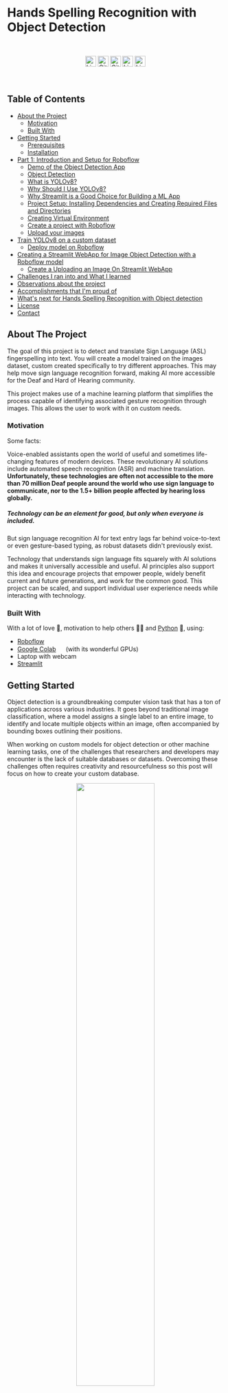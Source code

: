 <!--
*** Thanks for checking out this README Template. If you have a suggestion that would
*** make this better, please fork the tinyml-mapping-backlight and create a pull request or simply open
*** an issue with the tag "suggest".
*** Thanks again! Now go create something AMAZING! :D
***
***
***
*** To avoid retyping too much info. Do a search and replace for the following:
*** fullmakeralchemist, tinyml-mapping-backlight, twitter_handle
-->

<!--#     The TensorFlow Microcontroller Challenge    -->
   <h1>Hands Spelling Recognition with Object Detection</h1>

<!-- PROJECT LOGO -->

<br />
<p align="center">
<!--
  <a href="https://github.com/fullmakeralchemist/tinyml-mapping-backlight">
    <img src="assets/logo.png" alt="Logo" width="720">
  </a>
  <br />
  -->

  <img src="https://img.shields.io/github/languages/top/fullmakeralchemist/handsspelling?style=for-the-badge" alt="License" height="25">
  <img src="https://img.shields.io/github/repo-size/fullmakeralchemist/handsspelling?style=for-the-badge" alt="GitHub repo size" height="25">
  <img src="https://img.shields.io/github/last-commit/fullmakeralchemist/handsspelling?style=for-the-badge" alt="GitHub last commit" height="25">
  <img src="https://img.shields.io/github/license/fullmakeralchemist/handsspelling?style=for-the-badge" alt="License" height="25">
  <a href="https://www.linkedin.com/in/padrondata/">
    <img src="https://img.shields.io/badge/-LinkedIn-black.svg?style=for-the-badge&logo=linkedin&colorB=555" alt="LinkedIn" height="25">
  </a>
  <!--
  <a href="https://twitter.com/makeralchemist/">
    <img src="https://img.shields.io/twitter/follow/makeralchemist?label=Twitter&logo=twitter&style=for-the-badge" alt="Twitter" height="25">
  </a>
  -->
  <!--
   <h3 align="center">Tiny ML in Mapping Dance, Visual Arts and interactive museums</h3>
  <p align="center">
    Because Art Inspired Technology, Technology Inspired Art
    <br />
    <a href="https://experiments.withgoogle.com/mapping-dance"><strong>View the project»</strong></a>
    <br />
  </p>
  <p align="center">
  <a href="https://experiments.withgoogle.com/mapping-dance">
    <img src="assets/TFChallengeWinners.png" alt="Logo" width="720">
  </a>
  </p>
  -->
  <br />
</p>
<br />

<!-- TABLE OF CONTENTS -->
## Table of Contents

* [About the Project](#about-the-project)
  * [Motivation](#motivation)
  * [Built With](#built-with)
* [Getting Started](#getting-started)
  * [Prerequisites](#prerequisites)
  * [Installation](#installation)
* [Part 1: Introduction and Setup for Roboflow](#part-1-introduction-and-setup-for-roboflow)
  * [Demo of the Object Detection App](#demo-of-the-object-detection-app)
  * [Object Detection](#object-detection)
  * [What is YOLOv8?](#what-is-yolov8)
  * [Why Should I Use YOLOv8?](#why-should-i-use-yolov8)
  * [Why Streamlit is a Good Choice for Building a ML App](#why-streamlit-is-a-good-choice-for-building-a-ml-app)
  * [Project Setup: Installing Dependencies and Creating Required Files and Directories](#project-setup-installing-dependencies-and-creating-required-files-and-directories)
  * [Creating Virtual Environment](#creating-virtual-environment)
  * [Create a project with Roboflow](#create-a-project-with-roboflow)
  * [Upload your images](#upload-your-images)
* [Train YOLOv8 on a custom dataset](#train-yolov8-on-a-custom-dataset)
  * [Deploy model on Roboflow](#deploy-model-on-roboflow)
* [Creating a Streamlit WebApp for Image Object Detection with a Roboflow model](#creating-a-streamlit-webapp-for-image-object-detection-with-a-roboflow-model)
  * [Create a Uploading an Image On Streamlit WebApp](#create-a-uploading-an-image-on-streamlit-webapp)
* [Challenges I ran into and What I learned](#challenges-i-ran-into-and-what-i-learned)
* [Observations about the project](#observations-about-the-project)
* [Accomplishments that I'm proud of](#accomplishments-that-im-proud-of)
* [What's next for Hands Spelling Recognition with Object detection](#whats-next-for-hands-spelling-recognition-with-object-detection)
* [License](#license)
* [Contact](#contact)

<!-- ABOUT THE PROJECT -->
## About The Project

<!-- [![Tiny ML in Mapping Dance](https://i9.ytimg.com/vi/3YUVTDTo-Zk/mq1.jpg?sqp=CNTs2IcG&rs=AOn4CLBiPsvQ2bGNVZvn_j-nJXj8d81hLA)](https://www.youtube.com/watch?v=3YUVTDTo-Zk) -->

The goal of this project is to detect and translate Sign Language (ASL) fingerspelling into text. You will create a model trained on the images dataset, custom created specifically to try different approaches. This may help move sign language recognition forward, making AI more accessible for the Deaf and Hard of Hearing community.

This project makes use of a machine learning platform that simplifies the process capable of identifying associated gesture recognition through images. This allows the user to work with it on custom needs.

### Motivation

Some facts:

Voice-enabled assistants open the world of useful and sometimes life-changing features of modern devices. These revolutionary AI solutions include automated speech recognition (ASR) and machine translation. **Unfortunately, these technologies are often not accessible to the more than 70 million Deaf people around the world who use sign language to communicate, nor to the 1.5+ billion people affected by hearing loss globally.**

##### Technology can be an element for good, but only when everyone is included.

But sign language recognition AI for text entry lags far behind voice-to-text or even gesture-based typing, as robust datasets didn't previously exist.

Technology that understands sign language fits squarely with AI solutions and makes it universally accessible and useful. AI principles also support this idea and encourage projects that empower people, widely benefit current and future generations, and work for the common good. This project can be scaled, and support individual user experience needs while interacting with technology.

### Built With

With a lot of love 💖, motivation to help others 💪🏼 and [Python](https://www.python.org/) 🐍, using:

* [Roboflow](https://app.roboflow.com/)
* [Google Colab](https://colab.research.google.com/) <img src="https://colab.research.google.com/img/favicon.ico" width="15"> (with its wonderful GPUs)
* Laptop with webcam
* [Streamlit](https://streamlit.io/)


<!-- GETTING STARTED -->
## Getting Started

Object detection is a groundbreaking computer vision task that has a ton of applications across various industries. It goes beyond traditional image classification, where a model assigns a single label to an entire image, to identify and locate multiple objects within an image, often accompanied by bounding boxes outlining their positions.

When working on custom models for object detection or other machine learning tasks, one of the challenges that researchers and developers may encounter is the lack of suitable databases or datasets. Overcoming these challenges often requires creativity and resourcefulness so this post will focus on how to create your custom database.

<p align="center">
<img src="media/dog.png" width="60%">
</p>

## Prerequisites

This is short list things you need to use the guide. 

* Python
* Git

## Part 1: Introduction and Setup for Roboflow
Welcome to Part 1 of our three-part tutorial series on Building Your Own Real-Time Object Detection App: Roboflow(YOLOv8) and Streamlit. In this series, we will walk you through the process of building an end-to-end object detection app that can identify objects from a photo. This web app was built only for images because we are using [share.streamlit.io](http://share.streamlit.io/) this is the Streamlit project hub where you can post your Streamlit projects free and it has a limit of 1 GB memory space for the app, there is a few libraries that cover a lot of that space so in another post or series I’ll add more about video and webcam functions to complement this app.

In Part 1, we will introduce the project, give you a demo of the app in action, and explain why I chose Roboflow and Streamlit for this project. We will also guide you through the setup process, including installing dependencies and creating the necessary files and directories.

By the end of this series, you will have the skills to build your own object detection app. So, let’s dive in!

### Demo of the Object Detection App
This is the [web app](https://objectdetection-eduardo.streamlit.app/) demo from the project that we are going to create and build together in the Streamlit share cloud. The app Object Detection will Upload an image on the WebApp and show detected objects.

### Object Detection
Object detection is a computer vision solution that identifies instances of objects in visual media. Object detection scripts draw a bounding box around an instance of a detected object, paired with a label to represent the contents of the box. For example, a person in an image might be labeled “person” and a car might be labeled “vehicle”.

### What is YOLOv8?
YOLOv8 is the newest state-of-the-art YOLO model that can be used for object detection, image classification, and instance segmentation tasks. YOLOv8 was developed by [Ultralytics](https://ultralytics.com/?ref=blog.roboflow.com), this model is used in Roboflow.

### Why Should I Use YOLOv8?
Here are a few main reasons why you should consider using YOLOv8 for your next computer vision project:

YOLOv8 has a high rate of accuracy measured by COCO and Roboflow 100.
YOLOv8 comes with a lot of developer-convenience features,an a well-structured Python package.
The labeling tool is easy to use and you don’t need to install a tool for that.
And last but not least is not difficult to run it also is faster than use a notebook with TensorFlow. In my case it takes 3 hours to train the model in Google Colab but with Roboflow it took me a few minutes.
### Why Streamlit is a Good Choice for Building a ML App
[Streamlit](https://docs.streamlit.io/) makes it easy to build web-based user interfaces for machine learning applications, enabling data scientists and developers to share their work with non-technical stakeholders.

Streamlit is an open-source framework that simplifies the process of building web applications in Python. And it has it’s own project cloud that makes really easy deploy your project.

### Project Setup: Installing Dependencies and Creating Required Files and Directories
Before diving into the project, make sure you have the following dependencies installed on your system. In my case I’m a Windows user so everything in this tutorial is working for July 2023 in Windows 11.

For this project I have Python 3.11 but in Streamlit cloud only has the version 3.8 to 3.11 so I recommend using that range of versions and the Python packages that we will use will be PyTorch, Ultralytics and Streamlit. We can install these packages using pip into a separate virtual environment.

### Creating Virtual Environment
When working on a Python project, it’s important to keep your dependencies separate from your global Python environment to prevent conflicts between different projects, especially with Pytorch.

Make sure you already have installed Python, VS code(or other IDE) and Git. Follow the next steps:

Create a new virtual environment by running the following command in the terminal after venv you can name as you wish your environment:
```
python -m venv env
```
Then activate the enviroment:
```
env\Scripts\activate
```
The first step is getting our data set (Images folder). In this case I recommend having at least 200 images. While the more pictures you have, the better your model becomes but don’t use pictures nearly identicals. I’m using 4 different sign hand posture so taking 50 photos with any device can take a lot of time so let’s create an environment only for the script that will take photos with our web cam. In this environment we only need to install OpenCV. So run in your terminal:

```
pip install opencv-python
```
Now you can run the following script, basically you can modify the labels, these labels will be used to create folders and will take the number of images that you declared. After finishing with the first label it will continue with the next one until it finishes the labels list. And will display a window that shows what is capturing. Also you can modify the time between each shot and time between the labels capture. Start taking pictures:

[Python Script to take pictures](https://github.com/fullmakeralchemist/handsspelling/blob/master/pythonscripts/img.py)
At this point we will have the amount of images that we need but the name of each picture is random so we have to rename it to make it easier to identify each image. The next code will rename each image in just one folder so run the code for each folder in your project.

[Python Script to rename images](https://github.com/fullmakeralchemist/handsspelling/blob/master/pythonscripts/renameimg.py)

### Create a project with Roboflow
Building a custom dataset can be a painful process. It might take dozens or even hundreds of hours to collect images, label them, and export them in the proper format. Fortunately, Roboflow makes this process straightforward. If you only have images, you can label them in [Roboflow Annotate](https://docs.roboflow.com/annotate?ref=blog.roboflow.com). (When starting from scratch, consider [annotating large batches of images via API](https://docs.roboflow.com/annotate/annotate-api?ref=blog.roboflow.com) or use the [model-assisted labeling](https://blog.roboflow.com/announcing-label-assist/) tool to speed things up.)

Before you start, you need to create a Roboflow [account](https://app.roboflow.com/login?ref=blog.roboflow.com). Once you do that, you can create a new project in the Roboflow dashboard.

<p align="center">
<img src="media/1.png" width="60%">
</p>

Keep in mind to choose the right project type. In this case choose, Object Detection.

<p align="center">
<img src="media/2.png" width="60%">
</p>

### Upload your images
Add data to your newly created project. You can do it through the [web interface](https://docs.roboflow.com/adding-data/object-detection?ref=blog.roboflow.com). If you don’t have a dataset, you can grab one from [Roboflow Universe](https://universe.roboflow.com/?ref=blog.roboflow.com).

If you drag and drop a directory with a data set in a supported format, the Roboflow dashboard will automatically read the images and annotations together. To create a data set with annotations locally in Windows check [this post](https://medium.com/@lalodatos/label-your-images-with-labelimg-in-windows-for-object-detection-models-1b0a66f00a7b).

<p align="center">
<img src="media/3.png" width="60%">
</p>

<p align="center">
<img src="media/4.png" width="60%">
</p>

After all images uploaded you can click Save and Continue.

<p align="center">
<img src="media/5.png" width="60%">
</p>

Then it will appear the pop-up window and you can Click only in Assing Images, in this part if you are working with a Team you can invite them to add images or labeling.

<p align="center">
<img src="media/6.png" width="60%">
</p>
Then we need to click Start Annotating in case you upload images only to use the label tool from Roboflow.

<p align="center">
<img src="media/7.png" width="60%">
</p>

### Label your images
Use the tool to select the element with the classes that you are going to use in your model. And repeat the same process for all the images.

<p align="center">
<img src="media/8.png" width="60%">
</p>

After you finish labeling all the images click the back button highlighted in red in the image below.

<p align="center">
<img src="media/9.png" width="60%">
</p>

Now we can add all the images to the Dataset with the button Add n Image to the Dataset.

<p align="center">
<img src="media/10.png" width="60%">
</p>

Now will appear the option to Add Images you can choose different options I recommend using the default option.

<p align="center">
<img src="media/11.png" width="60%">
</p>

After loading our images to the database another window will appear. You need to make sure that there are no UNASSIGNED images and the Dataset is ready, once you have it similar as the image below you can Click Generate New Version.

<p align="center">
<img src="media/12.png" width="60%">
</p>

When we Generate a New Version we can use some tools to prepare the data and experiment with them. Go to option 3.

<p align="center">
<img src="media/13.png" width="60%">
</p>

In this option we can apply transformations in all the images, so make sure to configure this depending on your project. Maybe you are using a camera in Raspberry Pi or maybe you want to use images with a specific format. For my project this configuration is perfect.

<p align="center">
<img src="media/14.png" width="60%">
</p>

Option 4 is an amazing tool because you can generate extra versions from your images that can duplicate or triplicate in the free version of the dataset. Let’s see the options.

<p align="center">
<img src="media/15.png" width="60%">
</p>

For this project I’ll use flip horizontal, try to experiment with it, and depending on your project you can choose the options that you need.

<p align="center">
<img src="media/16.png" width="60%">
</p>

After you choose an Augmentation you will see extra options. For my project I only need the Horizontal. Try to check what is best for your custom project. After that click Apply

<p align="center">
<img src="media/17.png" width="60%">
</p>

Then click continue to step 5 and last.

<p align="center">
<img src="media/18.png" width="60%">
</p>

Select the Maximun Version and then click Generate and is ready to go.

<p align="center">
<img src="media/19.png" width="60%">
</p>

After this will appear the next page:

<p align="center">
<img src="media/20.png" width="60%">
</p>

Congratulations now you have an Image Dataset ready to train a model.

## Train YOLOv8 on a custom dataset
In this section, we will dive deeper into the YOLOv8 object detection model and explore how to train it .

There are a wide range of open-source object detection models available. A popular choice is models in the YOLO (You Only Look Once) family, which continue to represent the state-of-the-art in object detection tasks.

Once you have a labeled dataset, and you have made your augmentations, it is time to start training an object detection model. Training involves showing instances of your labeled data to a model in batches and iteratively improving the way the model is mapping images to predictions.

As with labeling, you can take two approaches to training and inferring with object detection models train and deploy yourself, or use training and inference services like Roboflow Train and Roboflow Deploy. Both of which are free for Public plans.

In [Upload your images](#label-your-images) we finished the Versions tool from our Roboflow project now is time to train the model. We have to choose the option Custom Train using YOLOv5 and then Get Snippet.

<p align="center">
<img src="media/21.png" width="60%">
</p>

A pop up copy the lines or save it we need the api_key to modify the notebook, will open a [notebook](https://github.com/fullmakeralchemist/handsspelling/tree/master/notebook) in Google Colab after clicking Copy Snippet. Is a repository make sure to create a copy to save the changes first.

<p align="center">
<img src="media/22.png" width="60%">
</p>

When you open the notebook it is necessary to run all to set up the Colab session. There are a few cells that you can avoid but check it first.

<p align="center">
<img src="media/23.png" width="60%">
</p>

If we remember we have the api_key and extra information about our data set we will use it in the Step 5: Exporting dataset from the Notebook we will find a code cell and we need to replace with the copied lines from Roboflow after that we can run everything without modifying anything else.

<p align="center">
<img src="media/24.png" width="60%">
</p>


### Deploy model on Roboflow
Once you have finished training the YOLOv8 model, you’ll have a set of trained weights ready for use. These weights will be in the /runs/detect/train/weights/best.pt folder of your project. You need to download the filebest.pt to use it in the Streamlit app.

<p align="center">
<img src="media/25.png" width="60%">
</p>

<!-- USAGE EXAMPLES -->
## Creating a Streamlit WebApp for Image Object Detection with a Roboflow model
Streamlitis an open-source app framework for Machine Learning and Data Science teams. Create beautiful web apps in minutes. Streamlit apps are Python scripts that run from top to bottom. Every time a user opens a browser tab pointing to your app, the script is re-executed. As the script executes, Streamlit draws its output live in a browser.

[Create an app](https://docs.streamlit.io/library/get-started/create-an-app) using Streamlit’s core features to fetch and cache data, draw charts, plot information on a map, and use interactive widgets, like a slider, to filter results.

Let’s prepare the virtual environment for the Streamlit app. First let’s create a virtual environment and once created then activate it (Windows).

```
python -m venv env
env\Scripts\activate
```

Then we have to install PyTorch, Ultralytics and Streamlit. Try to install in the next order.

```
pip install torch
pip install ultralytics
pip install streamlit
```

After this we are ready to try the hello world in Streamlit to check that everything is installed correctly. Create a file called app.py and put the next code lines using your favorite IDE:

```
import streamlit as st
st.write("Hello, World!")
```

Then run it from the terminal in cmd and if everything works fine will open the browser.

```
streamlit run app.py
```

Then to create a tool to upload our pictures and use the model we need to open the code editor and let’s get started by replacing the previous file and creating a new one named app.py. But we also need a folder called weights and for the moment is everything. Now let’s go to the next step.

## Create a Uploading an Image On Streamlit WebApp
We’ll use Streamlit to allow users to upload an image. After successfully uploading an image, is ready to run object detection on the uploaded image using YOLOv8. This step involves loading the YOLOv8 model and passing the uploaded image through the model to identify the objects present in the image.

We will also visualize the output of the model with the identified objects highlighted in the image. Let’s go into the code.

In [Deploy model on Roboflow](#deploy-model-on-roboflow) of this series, we have discussed how to download a pre-trained weight file of the Yolov8 model. downloaded the best.pt file and saved it inside our weights directory. We will use the same weight file. In the created file with the name app.pywrite the following lines of code:

[Streamlit Script](https://github.com/fullmakeralchemist/handsspelling/blob/master/streamlitscript/app.py)

You can modify the app text in the st.caption line codes as you prefer for your project now let’s run the app with in the terminal:

```
streamlit run app.py
```

This will deploy our app in the web browser that we are currently using, upload an image an check that identifies the objects:

<p align="center">
<img src="media/26.png" width="60%">
</p>

If everything run properly please run the next command to get the requirements:

```
pip freeze > requirements.txt
```

Also we need to create a file called packages.txt in the code folder that and put this line in it:

```
libgl1
```

Now we can create a repo in Github to put our app in the streamlit.io but before that make sure erase everything in the requierements except for 3 things:

```
torch==2.0.1
ultralytics==8.0.142
streamlit==1.25.0
```

The [Streamlit.io](https://share.streamlit.io/) only allows uploading 1GB. The installations use the most of the space, so to avoid that we leave the three mandatory libraries for our app. Check this repository the folder [Code]() and how it needs to uploaded.

<p align="center">
<img src="media/27.png" width="60%">
</p>

From here we are ready to go to [Streamlit.io](https://share.streamlit.io/) and deploy our app. Create an account and then will appear the next window click in the New app.

<p align="center">
<img src="media/28.png" width="60%">
</p>

Connect the Streamlit account with Github and then select the [repository](https://github.com/fullmakeralchemist/handsspelling/tree/master/streamlitscript) where your app is located. then select the branch and change the Main file path:

<p align="center">
<img src="media/29.png" width="60%">
</p>

Now select the Python version and save the changes after this we can click the deploy button.

<p align="center">
<img src="media/30.png" width="60%">
</p>

Then will appear the next window showing all the installations. Check if there are errors.

<p align="center">
<img src="media/31.png" width="60%">
</p>

Then you can try your app and check if it works properly.

<p align="center">
<img src="media/32.png" width="60%">
</p>

The combination of Roboflow and Streamlit enables the development of applications with a user-friendly interface. This approach makes it easier to detect and track objects in real time, allowing for a wide range of use cases not only for Object detection models for other data science and ML projects.

## Challenges I ran into and What I learned

One of the main challenges was to label with labelimg I didn't found a way to install it using Conda in Windows also the same in a virtual environment. After doing research I found how to download it in binary. 

The second main challenge was to run the Streamlit app in the Share hub, I have problems with the Pytorch version. The one I installed on my computer was not compatible with the platform and then it was missing the packages.txt. 

Finally, this is the first time I use Roboflow and Streamlit. In the end, I learned that whenever you may think that you found no way out, the motivation may help you to find alternative solutions with these resources.

## Observations about the project

The Share Streamlit Hub has only 1GB of memory to run apps so I need to be careful with what I deploy and also I try to run it in Heroku but it only gives me 500MB of memory so I couldn't run the app in Heroku. The images data set is hard to create because it is necessary to have images different from each other but with a webcam it is hard to get a variety of hands position. Also if hands position are similar can confuse some things. For this I would like to try PoseNet or MediaPipe to compare both.

Capturing images with the hands position could be hard doing more than 20 photos of a hand gesture. 

## Accomplishments that I'm proud of

- Building a custom script to capture images and just change a few variables for each project
- Create a images data set
- Have a model with an accuracy of >90 %
- Learning new technologies in a record time
- Create a Live demo using Streamlit
- Start creating a tool that will help others

## What's next for Hands Spelling Recognition with Object detection

- Develop a hand posture reconcnition model with PoseNet and/or Mediapipe
- Upload images and annotations from AWS or GCP or Azure to Roboflow.
- Deploy Model in Raspberry Pi.
- Upload images from Raspberry Pi
- Add web cam and video object detection

## License


<!-- CONTACT -->
## Contact

Eduardo Padron - [LinkedIn: @padrondata](https://www.linkedin.com/in/padrondata/)